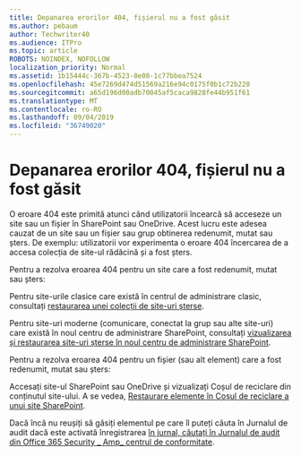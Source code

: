 ```yaml
---
title: Depanarea erorilor 404, fișierul nu a fost găsit
ms.author: pebaum
author: Techwriter40
ms.audience: ITPro
ms.topic: article
ROBOTS: NOINDEX, NOFOLLOW
localization_priority: Normal
ms.assetid: 1b15444c-367b-4523-8e08-1c77bbea7524
ms.openlocfilehash: 45e7269d474d51569a216e94c0175f0b1c72b220
ms.sourcegitcommit: a65d196d00adb70045af5caca9828fe44b951f61
ms.translationtype: MT
ms.contentlocale: ro-RO
ms.lasthandoff: 09/04/2019
ms.locfileid: "36749020"
---
```

# <a name="troubleshoot-error-404-file-not-found"></a>Depanarea erorilor 404, fișierul nu a fost găsit

O eroare 404 este primită atunci când utilizatorii încearcă să acceseze un site sau un fișier în SharePoint sau OneDrive. Acest lucru este adesea cauzat de un site sau un fișier sau grup obtinerea redenumit, mutat sau șters. De exemplu: utilizatorii vor experimenta o eroare 404 încercarea de a accesa colecția de site-ul rădăcină și a fost șters.

Pentru a rezolva eroarea 404 pentru un site care a fost redenumit, mutat sau șters:

Pentru site-urile clasice care există în centrul de administrare clasic, consultați [restaurarea unei colecții de site-uri șterse](https://docs.microsoft.com/sharepoint/restore-deleted-site-collection).


Pentru site-uri moderne (comunicare, conectat la grup sau alte site-uri) care există în noul centru de administrare SharePoint, consultați [vizualizarea și restaurarea site-uri șterse în noul centru de administrare SharePoint](https://docs.microsoft.com/sharepoint/restore-deleted-site-collection).

Pentru a rezolva eroarea 404 pentru un fișier (sau alt element) care a fost redenumit, mutat sau șters:

Accesați site-ul SharePoint sau OneDrive și vizualizați Coșul de reciclare din conținutul site-ului. A se vedea, [Restaurare elemente în Coșul de reciclare a unui site SharePoint](https://support.office.com/article/Restore-items-in-the-Recycle-Bin-of-a-SharePoint-site-6df466b6-55f2-4898-8d6e-c0dff851a0be#ID0EAADAAA=Online).

Dacă încă nu reușiți să găsiți elementul pe care îl puteți căuta în Jurnalul de audit dacă este activată înregistrarea [în jurnal, căutați în Jurnalul de audit din Office 365 Security _ Amp_ centrul de conformitate](https://docs.microsoft.com/office365/securitycompliance/search-the-audit-log-in-security-and-compliance?redirectSourcePath=%252fclient%252fsearch-the-audit-log-in-the-office-365-security-compliance-center-0d4d0f35-390b-4518-800e-0c7ec95e946c).
